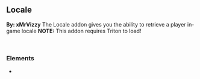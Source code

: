 ## Locale
**By: xMrVizzy**
The Locale addon gives you the ability to retrieve a player in-game locale
**NOTE:** This addon requires Triton to load!

<br>

### Elements
* 
